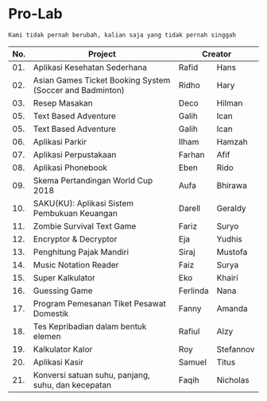 # Pro-Lab

```
Kami tidak pernah berubah, kalian saja yang tidak pernah singgah
```
<table>
    <thead>
        <tr>
            <th rowspan="2" colspan="1">
                No.
            </th>
            <th rowspan="2" colspan="1">
                Project
            </th>
            <th rowspan="1" colspan="6">
                Creator
            </th>
        </tr>
    </thead>
    <tbody>
        <tr>
            <td>01.</td>
            <td>Aplikasi Kesehatan Sederhana</td>
            <td>Rafid</td>
            <td>Hans</td>
        </tr>
        <tr>
            <td>02.</td>
            <td>Asian Games Ticket Booking System (Soccer and Badminton)</td>
            <td>Ridho</td>
            <td>Hary</td>
        </tr>
         <tr>
            <td>03.</td>
            <td>Resep Masakan</td>
            <td>Deco</td>
            <td>Hilman</td>
        </tr>
         <tr>
            <td>05.</td>
            <td>Text Based Adventure</td>
            <td>Galih</td>
            <td>Ican</td>
        </tr>
        <tr>
            <td>05.</td>
            <td>Text Based Adventure</td>
            <td>Galih</td>
            <td>Ican</td>
        </tr>
         <tr>
            <td>06.</td>
            <td>Aplikasi Parkir</td>
            <td>Ilham</td>
            <td>Hamzah</td>
        </tr>
        <tr>
            <td>07.</td>
            <td>Aplikasi Perpustakaan</td>
            <td>Farhan</td>
            <td>Afif</td>
        </tr>
        <tr>
            <td>08.</td>
            <td>Aplikasi Phonebook</td>
            <td>Eben</td>
            <td>Rido</td>
        </tr>
        <tr>
            <td>09.</td>
            <td>Skema Pertandingan World Cup 2018</td>
            <td>Aufa</td>
            <td>Bhirawa</td>
        </tr>
         <tr>
            <td>10.</td>
            <td>SAKU(KU): Aplikasi Sistem Pembukuan Keuangan</td>
            <td>Darell</td>
            <td>Geraldy</td>
        </tr>
        <tr>
            <td>11.</td>
            <td>Zombie Survival Text Game</td>
            <td>Fariz</td>
            <td>Suryo</td>
        </tr>
         <tr>
            <td>12.</td>
            <td>Encryptor & Decryptor</td>
            <td>Eja</td>
            <td>Yudhis</td>
        </tr>
         <tr>
            <td>13.</td>
            <td>Penghitung Pajak Mandiri</td>
            <td>Siraj</td>
            <td>Mustofa</td>
        </tr>
        <tr>
            <td>14.</td>
            <td>Music Notation Reader</td>
            <td>Faiz</td>
            <td>Surya</td>
        </tr>
         <tr>
            <td>15.</td>
            <td>Super Kalkulator</td>
            <td>Eko</td>
            <td>Khairi</td>
        </tr>
         <tr>
            <td>16.</td>
            <td>Guessing Game</td>
            <td>Ferlinda</td>
            <td>Nana</td>
        </tr>
        <tr>
            <td>17.</td>
            <td>Program Pemesanan Tiket Pesawat Domestik</td>
            <td>Fanny</td>
            <td>Amanda</td>
        </tr>
        <tr>
            <td>18.</td>
            <td>Tes Kepribadian dalam bentuk elemen</td>
            <td>Rafiul</td>
            <td>Alzy</td>
        </tr>
        <tr>
            <td>19.</td>
            <td>Kalkulator Kalor</td>
            <td>Roy</td>
            <td>Stefannov</td>
        </tr>
        <tr>
            <td>20.</td>
            <td>Aplikasi Kasir</td>
            <td>Samuel</td>
            <td>Titus</td>
        </tr>
        <tr>
            <td>21.</td>
            <td>Konversi satuan suhu, panjang, suhu, dan kecepatan</td>
            <td>Faqih</td>
            <td>Nicholas</td>
        </tr>
    </tbody>
</table>
